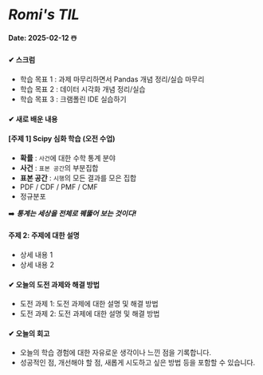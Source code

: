 # *Romi's TIL*

#### Date: 2025-02-12  ☃️

#### ✔ 스크럼
- 학습 목표 1 : 과제 마무리하면서 Pandas 개념 정리/실습 마무리
- 학습 목표 2 : 데이터 시각화 개념 정리/실습
- 학습 목표 3 : 크램폴린 IDE 실습하기

#### ✔ 새로 배운 내용

#### [주제 1]  Scipy 심화 학습 (오전 수업)
- **확률** : `사건`에 대한 수학 통계 분야
- **사건** : `표본 공간`의 부분집합
- **표본 공간** : `시행`의 모든 결과를 모은 집합
- PDF / CDF / PMF / CMF
- 정규분포

➡️ ***통계는 세상을 전체로 꿰뚫어 보는 것이다!***


#### 주제 2: 주제에 대한 설명
- 상세 내용 1
- 상세 내용 2

#### ✔ 오늘의 도전 과제와 해결 방법
- 도전 과제 1: 도전 과제에 대한 설명 및 해결 방법
- 도전 과제 2: 도전 과제에 대한 설명 및 해결 방법

#### ✔ 오늘의 회고
- 오늘의 학습 경험에 대한 자유로운 생각이나 느낀 점을 기록합니다.
- 성공적인 점, 개선해야 할 점, 새롭게 시도하고 싶은 방법 등을 포함할 수 있습니다.
